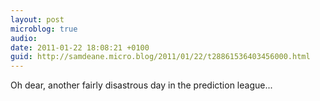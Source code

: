 ```yaml
---
layout: post
microblog: true
audio: 
date: 2011-01-22 18:08:21 +0100
guid: http://samdeane.micro.blog/2011/01/22/t28861536403456000.html
---
```

Oh dear, another fairly disastrous day in the prediction league...
